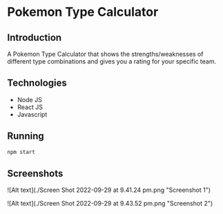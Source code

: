 # Pokemon Type Calculator

## Introduction

A Pokemon Type Calculator that shows the strengths/weaknesses of different type combinations and gives you a rating for your specific team.

## Technologies

- Node JS
- React JS
- Javascript

## Running

```sh
npm start
```
## Screenshots
![Alt text](./Screen Shot 2022-09-29 at 9.41.24 pm.png "Screenshot 1")

![Alt text](./Screen Shot 2022-09-29 at 9.43.52 pm.png "Screenshot 2")
